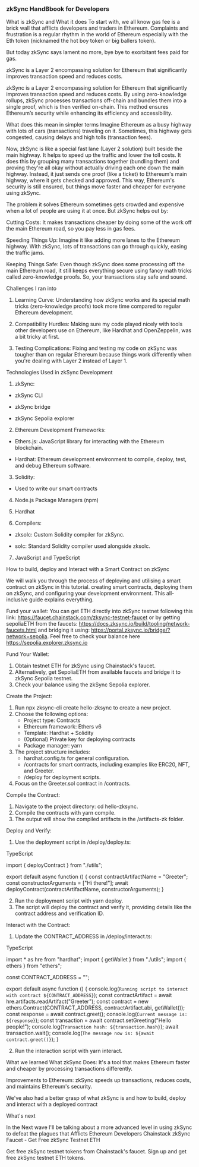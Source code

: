 ### zkSync HandBbook for Developers


What is zkSync and What it does
To start with, we all know gas fee is a brick wall that afflicts developers and traders in Ethereum. Complaints and frustration is a regular rhythm in the world of Ethereum especially with the Eth token (nicknamed the hot boy token or big ballers token).



But today zkSync says lament no more, bye bye to exorbitant fees paid for gas.

zkSync is a Layer 2 encompassing solution for Ethereum that significantly improves transaction speed and reduces costs.



zkSync is a Layer 2 encompassing solution for Ethereum that significantly improves transaction speed and reduces costs. By using zero-knowledge rollups, zkSync processes transactions off-chain and bundles them into a single proof, which is then verified on-chain. This method ensures Ethereum’s security while enhancing its efficiency and accessibility.



What does this mean in simpler terms
Imagine Ethereum as a busy highway with lots of cars (transactions) traveling on it. Sometimes, this highway gets congested, causing delays and high tolls (transaction fees).

Now, zkSync is like a special fast lane (Layer 2 solution) built beside the main highway. It helps to speed up the traffic and lower the toll costs. It does this by grouping many transactions together (bundling them) and proving they're all okay without actually driving each one down the main highway. Instead, it just sends one proof (like a ticket) to Ethereum's main highway, where it gets checked and approved. This way, Ethereum's security is still ensured, but things move faster and cheaper for everyone using zkSync.



The problem it solves
Ethereum sometimes gets crowded and expensive when a lot of people are using it at once. But zkSync helps out by:

Cutting Costs: It makes transactions cheaper by doing some of the work off the main Ethereum road, so you pay less in gas fees.

Speeding Things Up: Imagine it like adding more lanes to the Ethereum highway. With zkSync, lots of transactions can go through quickly, easing the traffic jams.

Keeping Things Safe: Even though zkSync does some processing off the main Ethereum road, it still keeps everything secure using fancy math tricks called zero-knowledge proofs. So, your transactions stay safe and sound.



Challenges I ran into
1. Learning Curve: Understanding how zkSync works and its special math tricks (zero-knowledge proofs) took more time compared to regular Ethereum development.



2. Compatibility Hurdles: Making sure my code played nicely with tools other developers use on Ethereum, like Hardhat and OpenZeppelin, was a bit tricky at first.



3. Testing Complications: Fixing and testing my code on zkSync was tougher than on regular Ethereum because things work differently when you're dealing with Layer 2 instead of Layer 1.



Technologies Used in zkSync Development 
1. zkSync:

  - zkSync CLI

  - zkSync bridge

  - zkSync Sepolia explorer



2. Ethereum Development Frameworks:

  - Ethers.js: JavaScript library for interacting with the Ethereum blockchain.

  - Hardhat: Ethereum development environment to compile, deploy, test, and debug Ethereum software.



3. Solidity:

  - Used to write our smart contracts



4. Node.js Package Managers (npm)

 

5. Hardhat 



6. Compilers:

  - zksolc: Custom Solidity compiler for zkSync.

  - solc: Standard Solidity compiler used alongside zksolc.



7. JavaScript and TypeScript

  

How to build, deploy and Interact with a Smart Contract on zkSync


We will walk you through the process of deploying and utilising a smart contract on zkSync in this tutorial. creating smart contracts, deploying them on zkSync, and configuring your development environment. This all-inclusive guide explains everything.



Fund your wallet:
You can get ETH directly into zkSync testnet following this link: https://faucet.chainstack.com/zksync-testnet-faucet or by getting sepoliaETH from the faucets: https://docs.zksync.io/build/tooling/network-faucets.html and bridging it using: https://portal.zksync.io/bridge/?network=sepolia. Feel free to check your balance here https://sepolia.explorer.zksync.io



Fund Your Wallet:
1. Obtain testnet ETH for zkSync using Chainstack's faucet.
2. Alternatively, get SepoliaETH from available faucets and bridge it to zkSync Sepolia testnet.
3. Check your balance using the zkSync Sepolia explorer.

Create the Project:
1. Run npx zksync-cli create hello-zksync to create a new project.
2. Choose the following options:
   - Project type: Contracts
   - Ethereum framework: Ethers v6
   - Template: Hardhat + Solidity
   - (Optional) Private key for deploying contracts
   - Package manager: yarn
3. The project structure includes:
   - hardhat.config.ts for general configuration.
   - /contracts for smart contracts, including examples like ERC20, NFT, and Greeter.
   - /deploy for deployment scripts.
4. Focus on the Greeter.sol contract in /contracts.

Compile the Contract:
1. Navigate to the project directory: cd hello-zksync.
2. Compile the contracts with yarn compile.
3. The output will show the compiled artifacts in the /artifacts-zk folder.

Deploy and Verify:
1. Use the deployment script in /deploy/deploy.ts:
   
TypeScript

   import { deployContract } from "./utils";

   export default async function () {
     const contractArtifactName = "Greeter";
     const constructorArguments = ["Hi there!"];
     await deployContract(contractArtifactName, constructorArguments);
   }
   
2. Run the deployment script with yarn deploy.
3. The script will deploy the contract and verify it, providing details like the contract address and verification ID.

Interact with the Contract:
1. Update the CONTRACT_ADDRESS in /deploy/interact.ts:
   
TypeScript

   import * as hre from "hardhat";
   import { getWallet } from "./utils";
   import { ethers } from "ethers";

   const CONTRACT_ADDRESS = "";

   export default async function () {
     console.log(`Running script to interact with contract ${CONTRACT_ADDRESS}`);
     const contractArtifact = await hre.artifacts.readArtifact("Greeter");
     const contract = new ethers.Contract(CONTRACT_ADDRESS, contractArtifact.abi, getWallet());
     const response = await contract.greet();
     console.log(`Current message is: ${response}`);
     const transaction = await contract.setGreeting("Hello people!");
     console.log(`Transaction hash: ${transaction.hash}`);
     await transaction.wait();
     console.log(`The message now is: ${await contract.greet()}`);
   }
   
2. Run the interaction script with yarn interact.


What we learned
What zkSync Does: It's a tool that makes Ethereum faster and cheaper by processing transactions differently.

Improvements to Ethereum: zkSync speeds up transactions, reduces costs, and maintains Ethereum's security.

We've also had a better grasp of what zkSync is and how to build, deploy and interact with a deployed contract 



What's next 


In the Next wave I'll be talking about a more advanced level in using zkSync to defeat the plagues that Afflicts Ethereum Developers
Chainstack
zkSync Faucet - Get Free zkSync Testnet ETH

Get free zkSync testnet tokens from Chainstack's faucet. Sign up and get free zkSync testnet ETH tokens.

